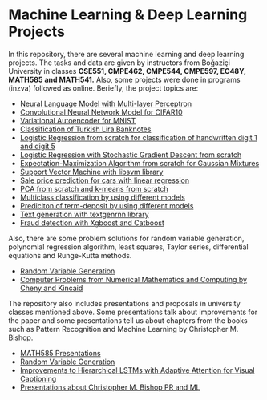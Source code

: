 # Machine Learning & Deep Learning Projects  
In this repository, there are several machine learning and deep learning projects. The tasks and data are given by instructors from Boğaziçi University in classes __CSE551, CMPE462, CMPE544, CMPE597, EC48Y, MATH585 and MATH541.__ Also, some projects were done in programs (inzva) followed  as online. Beriefly, the project topics are:
- [Neural Language Model with Multi-layer Perceptron](https://github.com/elifyilmaz2027/projects/tree/main/Neural%20Language%20Model)  
- [Convolutional Neural Network Model for CIFAR10](https://github.com/elifyilmaz2027/projects/tree/main/Convolutional%20Neural%20Network)  
- [Variational Autoencoder for MNIST](https://github.com/elifyilmaz2027/projects/tree/main/Variational%20Autoencoder)
- [Classification of Turkish Lira Banknotes](https://github.com/elifyilmaz2027/projects/tree/main/Turkish-lira-banknote%20classification)
- [Logistic Regression from scratch for classification of handwritten digit 1 and digit 5](https://github.com/elifyilmaz2027/projects/tree/main/Logistic%20Regression%20with%20Gradient%20Descent) 
- [Logistic Regression with Stochastic Gradient Descent from scratch](https://github.com/elifyilmaz2027/projects/tree/main/Logistic%20Regression%20with%20Stochastic%20Gradient%20Descent) 
- [Expectation-Maximization Algorithm from scratch for Gaussian Mixtures](https://github.com/elifyilmaz2027/projects/tree/main/Expectation-Maximization)  
- [Support Vector Machine with libsvm library](https://github.com/elifyilmaz2027/projects/tree/main/SVM)  
- [Sale price prediction for cars with linear regression](https://github.com/elifyilmaz2027/projects/blob/main/Sale%20Price%20for%20Different%20Cars.ipynb)     
- [PCA from scratch and k-means from scratch](https://github.com/elifyilmaz2027/projects/tree/main/k-means%26PCA)  
- [Multiclass classification by using different models](https://github.com/elifyilmaz2027/projects/blob/main/modelscomparison.ipynb)   
- [Prediciton of term-deposit by using different models](https://github.com/elifyilmaz2027/projects/blob/main/deposit_prediction.ipynb)    
- [Text generation with textgenrnn library](https://github.com/elifyilmaz2027/projects/blob/main/text-generation.ipynb)  
- [Fraud detection with Xgboost and Catboost](https://github.com/elifyilmaz2027/projects/blob/main/Fraud%20detection.ipynb)  

Also, there are some problem solutions for random variable generation, polynomial regression algorithm, least squares, Taylor series, differential equations and Runge-Kutta methods.
- [Random Variable Generation](https://github.com/elifyilmaz2027/projects/tree/main/Random%20Variable%20Generation)  
- [Computer Problems from Numerical Mathematics and Computing by Cheny and Kincaid](https://github.com/elifyilmaz2027/projects/tree/main/Homeworks-CSE551)  
  

The repository also includes presentations and proposals in university classes mentioned above. Some presentations talk about improvements for the paper and some presentations tell us about chapters from the books such as Pattern Recognition and Machine Learning by Christopher M. Bishop.    
- [MATH585 Presentations](https://github.com/elifyilmaz2027/projects/tree/main/Presentations-Math585)  
- [Random Variable Generation](https://github.com/elifyilmaz2027/projects/blob/main/Random%20Variable%20Generation/rvg_presentation.pdf)  
- [Improvements to Hierarchical LSTMs with Adaptive Attention for Visual Captioning](https://github.com/elifyilmaz2027/projects/tree/main/hLSTM%20for%20visual%20captioning)  
- [Presentations about Christopher M. Bishop PR and ML](https://github.com/elifyilmaz2027/projects/tree/main/presentations%20-%20Christopher%20M.%20Bishop%20PR%20and%20ML)


